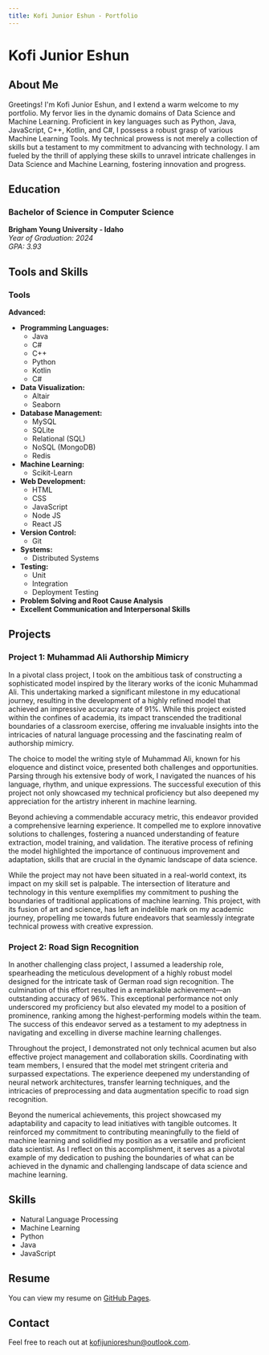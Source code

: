 ```yaml
---
title: Kofi Junior Eshun - Portfolio
---
```


# Kofi Junior Eshun

## About Me

Greetings! I'm Kofi Junior Eshun, and I extend a warm welcome to my portfolio. My fervor lies in the dynamic domains of Data Science and Machine Learning. Proficient in key languages such as Python, Java, JavaScript, C++, Kotlin, and C#, I possess a robust grasp of various Machine Learning Tools. My technical prowess is not merely a collection of skills but a testament to my commitment to advancing with technology. I am fueled by the thrill of applying these skills to unravel intricate challenges in Data Science and Machine Learning, fostering innovation and progress.

## Education

### Bachelor of Science in Computer Science  
**Brigham Young University - Idaho**  
*Year of Graduation: 2024*  
*GPA: 3.93*

## Tools and Skills

### Tools

**Advanced:**
- **Programming Languages:**
  - Java
  - C#
  - C++
  - Python
  - Kotlin
  - C#
- **Data Visualization:**
  - Altair
  - Seaborn
- **Database Management:**
  - MySQL
  - SQLite
  - Relational (SQL)
  - NoSQL (MongoDB)
  - Redis
- **Machine Learning:**
  - Scikit-Learn
- **Web Development:**
  - HTML
  - CSS
  - JavaScript
  - Node JS
  - React JS
- **Version Control:**
  - Git
- **Systems:**
  - Distributed Systems
- **Testing:**
  - Unit
  - Integration
  - Deployment Testing 
- **Problem Solving and Root Cause Analysis**
- **Excellent Communication and Interpersonal Skills**

## Projects

### Project 1: Muhammad Ali Authorship Mimicry

In a pivotal class project, I took on the ambitious task of constructing a sophisticated model inspired by the literary works of the iconic Muhammad Ali. This undertaking marked a significant milestone in my educational journey, resulting in the development of a highly refined model that achieved an impressive accuracy rate of 91%. While this project existed within the confines of academia, its impact transcended the traditional boundaries of a classroom exercise, offering me invaluable insights into the intricacies of natural language processing and the fascinating realm of authorship mimicry.

The choice to model the writing style of Muhammad Ali, known for his eloquence and distinct voice, presented both challenges and opportunities. Parsing through his extensive body of work, I navigated the nuances of his language, rhythm, and unique expressions. The successful execution of this project not only showcased my technical proficiency but also deepened my appreciation for the artistry inherent in machine learning.

Beyond achieving a commendable accuracy metric, this endeavor provided a comprehensive learning experience. It compelled me to explore innovative solutions to challenges, fostering a nuanced understanding of feature extraction, model training, and validation. The iterative process of refining the model highlighted the importance of continuous improvement and adaptation, skills that are crucial in the dynamic landscape of data science.

While the project may not have been situated in a real-world context, its impact on my skill set is palpable. The intersection of literature and technology in this venture exemplifies my commitment to pushing the boundaries of traditional applications of machine learning. This project, with its fusion of art and science, has left an indelible mark on my academic journey, propelling me towards future endeavors that seamlessly integrate technical prowess with creative expression.

### Project 2: Road Sign Recognition

In another challenging class project, I assumed a leadership role, spearheading the meticulous development of a highly robust model designed for the intricate task of German road sign recognition. The culmination of this effort resulted in a remarkable achievement—an outstanding accuracy of 96%. This exceptional performance not only underscored my proficiency but also elevated my model to a position of prominence, ranking among the highest-performing models within the team. The success of this endeavor served as a testament to my adeptness in navigating and excelling in diverse machine learning challenges.

Throughout the project, I demonstrated not only technical acumen but also effective project management and collaboration skills. Coordinating with team members, I ensured that the model met stringent criteria and surpassed expectations. The experience deepened my understanding of neural network architectures, transfer learning techniques, and the intricacies of preprocessing and data augmentation specific to road sign recognition.

Beyond the numerical achievements, this project showcased my adaptability and capacity to lead initiatives with tangible outcomes. It reinforced my commitment to contributing meaningfully to the field of machine learning and solidified my position as a versatile and proficient data scientist. As I reflect on this accomplishment, it serves as a pivotal example of my dedication to pushing the boundaries of what can be achieved in the dynamic and challenging landscape of data science and machine learning.

## Skills

- Natural Language Processing
- Machine Learning
- Python
- Java
- JavaScript

## Resume

You can view my resume on [GitHub Pages](https://eshun4.github.io/Kofi-DS250-Portfolio/blob/master/resume).

## Contact

Feel free to reach out at [kofijunioreshun@outlook.com](mailto:kofijunioreshun@outlook.com).
